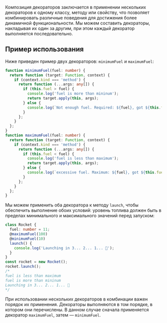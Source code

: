 Композиция декораторов заключается в применении нескольких декораторов к одному классу, методу или свойству, что позволяет комбинировать различные поведения для достижения более динамичной функциональности. Мы можем составить декораторы, накладывая их один за другим, при этом каждый декоратор выполняется последовательно.

## Пример использования

Ниже приведен пример двух декораторов: `minimumFuel` и `maximumFuel`:

```typescript
function minimumFuel(fuel: number) {
  return function (target: Function, context) {
    if (context.kind === 'method') {
      return function (...args: any[]) {
        if (this.fuel > fuel) {
          console.log('fuel is more than mininum');
          return target.apply(this, args);
        } else {
          console.log(`Not enough fuel. Required: ${fuel}, got ${this.fuel}`);
        }
      };
    }
  };
}
function maximumFuel(fuel: number) {
  return function (target: Function, context) {
    if (context.kind === 'method') {
      return function (...args: any[]) {
        if (this.fuel < fuel) {
          console.log('fuel is less than maximum');
          return target.apply(this, args);
        } else {
          console.log(`excessive fuel. Maximum: ${fuel}, got ${this.fuel}`);
        }
      };
    }
  };
}
```

Мы можем применить оба декоратора к методу `launch`, чтобы обеспечить выполнение обоих условий: уровень топлива должен быть в пределах минимального и максимального значений перед запуском:

```typescript
class Rocket {
  fuel: number = 11;
  @maximumFuel(100)
  @minimumFuel(10)
  launch() {
    console.log('Launching in 3... 2... 1... 🚀');
  }
}
const rocket = new Rocket();
rocket.launch();
/*
fuel is less than maximum
fuel is more than mininum
Launching in 3... 2... 1... 🚀
*/
```

При использовании нескольких декораторов в комбинации важен порядок их применения. Декораторы выполняются в том порядке, в котором они перечислены. В данном случае сначала применяется декоратор `maximumFuel`, затем — `minimumFuel`.